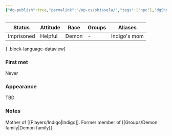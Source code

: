 ```yaml
---
{"dg-publish":true,"permalink":"/np-cs/shissela/","tags":["npc"],"dgShowLocalGraph":true,"noteIcon":"npc","created":"2023-12-30T13:35:18.796+01:00","updated":"2024-01-10T00:16:03.721+01:00"}
---
```


| Status     | Attitude | Race  | Groups | Aliases      |
| ---------- | -------- | ----- | ------ | ------------ |
| Imprisoned | Helpful  | Demon | \-     | Indigo's mom |

{ .block-language-dataview}
### First met
Never
### Appearance
TBD
### Notes
Mother of [[Players/Indigo\|Indigo]]. Former member of [[Groups/Demon family\|Demon family]]
